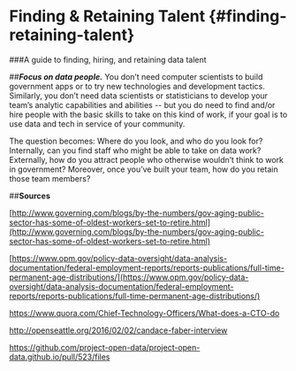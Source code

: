 # Finding & Retaining Talent {#finding-retaining-talent}
###A guide to finding, hiring, and retaining data talent

##**_Focus on data people._**
You don’t need computer scientists to build government apps or to try new technologies and development tactics. Similarly, you don’t need data scientists or statisticians to develop your team’s analytic capabilities and abilities -- but you do need to find and/or hire people with the basic skills to take on this kind of work, if your goal is to use data and tech in service of your community.

The question becomes: Where do you look, and who do you look for? Internally, can you find staff who might be able to take on data work? Externally, how do you attract people who otherwise wouldn’t think to work in government? Moreover, once you’ve built your team, how do you retain those team members?

##**Sources**

[http://www.governing.com/blogs/by-the-numbers/gov-aging-public-sector-has-some-of-oldest-workers-set-to-retire.html](http://www.governing.com/blogs/by-the-numbers/gov-aging-public-sector-has-some-of-oldest-workers-set-to-retire.html)

[https://www.opm.gov/policy-data-oversight/data-analysis-documentation/federal-employment-reports/reports-publications/full-time-permanent-age-distributions/](https://www.opm.gov/policy-data-oversight/data-analysis-documentation/federal-employment-reports/reports-publications/full-time-permanent-age-distributions/)

https://www.quora.com/Chief-Technology-Officers/What-does-a-CTO-do

http://openseattle.org/2016/02/02/candace-faber-interview

https://github.com/project-open-data/project-open-data.github.io/pull/523/files